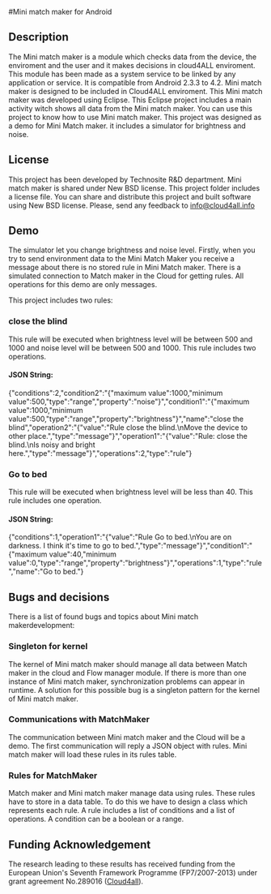 #Mini match maker for Android

## Description
The Mini match maker is a module which checks data from the device, the enviroment and the user and it makes decisions in cloud4ALL enviroment.
This module has been made as a system service to be linked by any application or service. It is compatible from Android 2.3.3 to 4.2.
Mini match maker is designed to be included in Cloud4ALL enviroment.
This Mini match maker was developed using Eclipse. This Eclipse project includes a main activity witch shows all data from the Mini match maker. You can use this project to know how to use Mini match maker.
This project was designed as a demo for Mini Match maker. it includes a simulator for brightness and noise.

## License
This project has been developed by Technosite R&D department.
Mini match maker is shared under New BSD license. This project folder includes a license file.
You can share and distribute this project and built software using New BSD license.
Please, send any feedback to info@cloud4all.info

## Demo
The simulator let you change brightness and noise level.
Firstly, when you try to send environment data to the Mini Match Maker you receive a message about there is no stored rule in Mini Match maker. There is a simulated connection to Match maker in the Cloud for getting rules.
All operations for this demo are only messages.

This project includes two rules:
### close the blind
This rule will be executed when brightness level will be between 500 and 1000 and noise level will be between 500 and 1000.
This rule includes two operations.
#### JSON String: 
{"conditions":2,"condition2":"{\"maximum value\":1000,\"minimum value\":500,\"type\":\"range\",\"property\":\"noise\"}","condition1":"{\"maximum value\":1000,\"minimum value\":500,\"type\":\"range\",\"property\":\"brightness\"}","name":"close the blind","operation2":"{\"value\":\"Rule close the blind.\\nMove the device to other place.\",\"type\":\"message\"}","operation1":"{\"value\":\"Rule: close the blind.\\nIs noisy and bright here.\",\"type\":\"message\"}","operations":2,"type":"rule"}

### Go to bed
This rule will be executed when brightness level will be less than 40.
This rule includes one operation.
#### JSON String: 
{"conditions":1,"operation1":"{\"value\":\"Rule Go to bed.\\nYou are on darkness. I think it's time to go to bed.\",\"type\":\"message\"}","condition1":"{\"maximum value\":40,\"minimum value\":0,\"type\":\"range\",\"property\":\"brightness\"}","operations":1,"type":"rule","name":"Go to bed."}

## Bugs and decisions
There is a list of found bugs and topics about Mini match makerdevelopment:

### Singleton for kernel
The kernel of Mini match maker should manage all data between Match maker in the cloud and Flow manager module. If there is more than one instance of Mini match maker, synchronization problems can appear in runtime.
A solution for this possible bug is a singleton pattern for the kernel of Mini match maker.
### Communications with MatchMaker
The communication between Mini match maker and the Cloud will be a demo.
The first communication will reply a JSON object with rules. Mini match maker will load these rules in its rules table.
### Rules for MatchMaker
Match maker and Mini match maker manage data using rules. These rules have to store in a data table. To do this we have to design a class which represents each rule.
A rule includes a list of conditions and a list of operations.
A condition can be a boolean or a range.


## Funding Acknowledgement

The research leading to these results has received funding from the European
Union's Seventh Framework Programme (FP7/2007-2013) under grant agreement No.289016
([Cloud4all](http://www.cloud4all.info/)).
